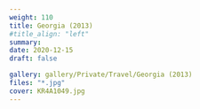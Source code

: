 ```yaml
---
weight: 110
title: Georgia (2013)
#title_align: "left"
summary: 
date: 2020-12-15
draft: false

gallery: gallery/Private/Travel/Georgia (2013)
files: "*.jpg"
cover: KR4A1049.jpg
---
```


